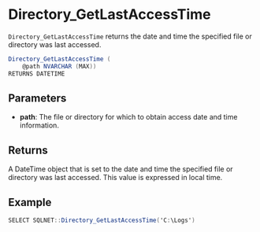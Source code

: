 # Directory_GetLastAccessTime

`Directory_GetLastAccessTime` returns the date and time the specified file or directory was last accessed.

```csharp
Directory_GetLastAccessTime (
	@path NVARCHAR (MAX))
RETURNS DATETIME
```

## Parameters

 - **path**: The file or directory for which to obtain access date and time information.

## Returns

A DateTime object that is set to the date and time the specified file or directory was last accessed. This value is expressed in local time.

## Example

```csharp
SELECT SQLNET::Directory_GetLastAccessTime('C:\Logs')
```

